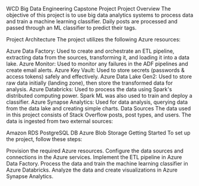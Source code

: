 WCD Big Data Engineering Capstone Project
Project Overview
The objective of this project is to use big data analytics systems to process data and train a machine learning classifier. Daily posts are processed and passed through an ML classifier to predict their tags.

Project Architecture
The project utilizes the following Azure resources:

Azure Data Factory: Used to create and orchestrate an ETL pipeline, extracting data from the sources, transforming it, and loading it into a data lake.
Azure Monitor: Used to monitor any failures in the ADF pipelines and create email alerts.
Azure Key Vault: Used to store secrets (passwords & access tokens) safely and effectively.
Azure Data Lake Gen2: Used to store raw data initially (landing zone), then store the transformed data for analysis.
Azure Databricks: Used to process the data using Spark's distributed computing power. Spark ML was also used to train and deploy a classifier.
Azure Synapse Analytics: Used for data analysis, querying data from the data lake and creating simple charts.
Data Sources
The data used in this project consists of Stack Overflow posts, post types, and users. The data is ingested from two external sources:

Amazon RDS PostgreSQL DB
Azure Blob Storage
Getting Started
To set up the project, follow these steps:

Provision the required Azure resources.
Configure the data sources and connections in the Azure services.
Implement the ETL pipeline in Azure Data Factory.
Process the data and train the machine learning classifier in Azure Databricks.
Analyze the data and create visualizations in Azure Synapse Analytics.
